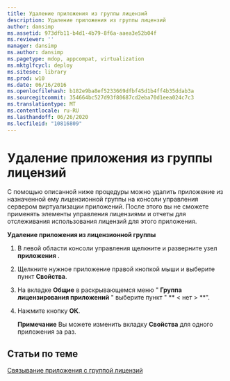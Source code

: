 ```yaml
---
title: Удаление приложения из группы лицензий
description: Удаление приложения из группы лицензий
author: dansimp
ms.assetid: 973dfb11-b4d1-4b79-8f6a-aaea3e52b04f
ms.reviewer: ''
manager: dansimp
ms.author: dansimp
ms.pagetype: mdop, appcompat, virtualization
ms.mktglfcycl: deploy
ms.sitesec: library
ms.prod: w10
ms.date: 06/16/2016
ms.openlocfilehash: b182e9ba8ef5233669dfbf45d1b4ff4b35ddab3a
ms.sourcegitcommit: 354664bc527d93f80687cd2eba70d1eea024c7c3
ms.translationtype: MT
ms.contentlocale: ru-RU
ms.lasthandoff: 06/26/2020
ms.locfileid: "10816809"
---
```

# Удаление приложения из группы лицензий


С помощью описанной ниже процедуры можно удалить приложение из назначенной ему лицензионной группы на консоли управления сервером виртуализации приложений. После этого вы не сможете применять элементы управления лицензиями и отчеты для отслеживания использования лицензий для этого приложения.

**Удаление приложения из лицензионной группы**

1.  В левой области консоли управления щелкните и разверните узел **приложения** .

2.  Щелкните нужное приложение правой кнопкой мыши и выберите пункт **Свойства**.

3.  На вкладке **Общие** в раскрывающемся меню " **Группа лицензирования приложений** " выберите пункт " ** &lt; нет &gt; **".

4.  Нажмите кнопку **ОК**.

    **Примечание**  Вы можете изменить вкладку **Свойства** для одного приложения за раз.

     

## Статьи по теме


[Связывание приложения с группой лицензий](how-to-associate-an-application-with-a-license-group.md)

 

 





